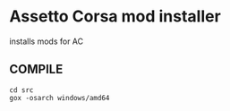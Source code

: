 # Assetto Corsa mod installer
installs mods for AC

## COMPILE
``` 
cd src
gox -osarch windows/amd64
```
